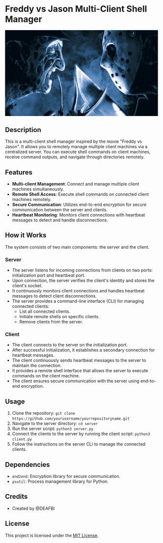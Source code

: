 # Freddy vs Jason Multi-Client Shell Manager

![Freddy vs Jason](https://github.com/deafbi/Friday-13th-RAT/blob/main/freddy_vs_jason.jpg)

## Description

This is a multi-client shell manager inspired by the movie "Freddy vs Jason". It allows you to remotely manage multiple client machines via a centralized server. You can execute shell commands on client machines, receive command outputs, and navigate through directories remotely.

## Features

- **Multi-client Management**: Connect and manage multiple client machines simultaneously.
- **Remote Shell Access**: Execute shell commands on connected client machines remotely.
- **Secure Communication**: Utilizes end-to-end encryption for secure communication between the server and clients.
- **Heartbeat Monitoring**: Monitors client connections with heartbeat messages to detect and handle disconnections.

## How it Works

The system consists of two main components: the server and the client.

### Server

- The server listens for incoming connections from clients on two ports: initialization port and heartbeat port.
- Upon connection, the server verifies the client's identity and stores the client's socket.
- It continuously monitors client connections and handles heartbeat messages to detect client disconnections.
- The server provides a command-line interface (CLI) for managing connected clients:
  - List all connected clients.
  - Initiate remote shells on specific clients.
  - Remove clients from the server.

### Client

- The client connects to the server on the initialization port.
- After successful initialization, it establishes a secondary connection for heartbeat messages.
- The client continuously sends heartbeat messages to the server to maintain the connection.
- It provides a remote shell interface that allows the server to execute commands on the client machine.
- The client ensures secure communication with the server using end-to-end encryption.

## Usage

1. Clone the repository: `git clone https://github.com/yourusername/yourrepositoryname.git`
2. Navigate to the server directory: `cd server`
3. Run the server script: `python3 server.py`
4. Connect the clients to the server by running the client script: `python3 client.py`
5. Follow the instructions on the server CLI to manage the connected clients.

## Dependencies

- `end2end`: Encryption library for secure communication.
- `psutil`: Process management library for Python.

## Credits

- Created by @DEAFBI

## License

This project is licensed under the [MIT License](LICENSE).

